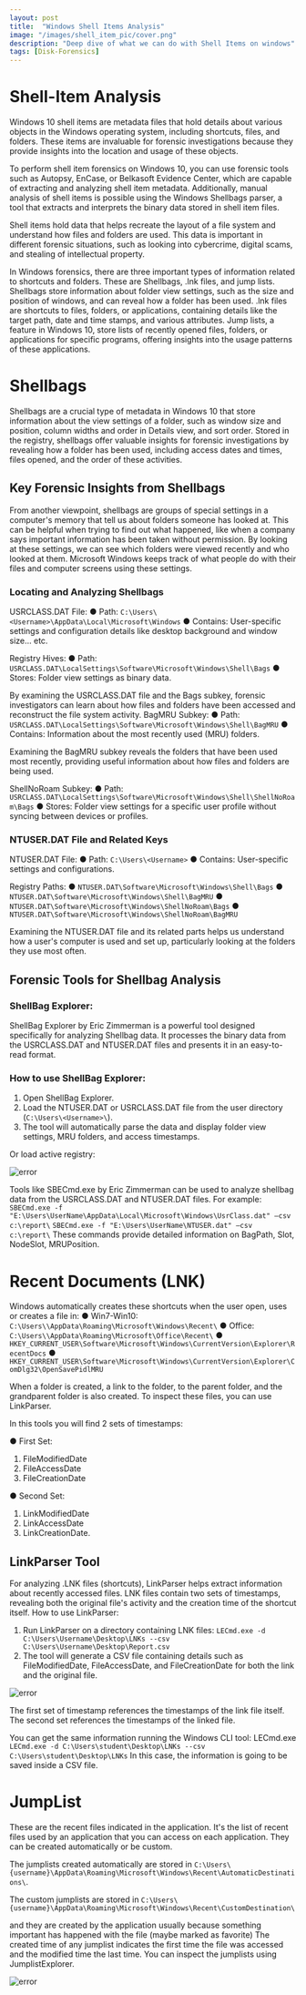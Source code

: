 ```yaml
---
layout: post
title:  "Windows Shell Items Analysis"
image: "/images/shell_item_pic/cover.png"
description: "Deep dive of what we can do with Shell Items on windows"
tags: [Disk-Forensics] 
---
```

# Shell-Item Analysis

Windows 10 shell items are metadata files that hold details about various objects in the Windows operating system, including shortcuts, files, and folders. These items are invaluable for forensic investigations because they provide insights into the location and usage of these objects.

To perform shell item forensics on Windows 10, you can use forensic tools such as Autopsy, EnCase, or Belkasoft Evidence Center, which are capable of extracting and analyzing shell item metadata. Additionally, manual analysis of shell items is possible using the Windows Shellbags parser, a tool that extracts and interprets the binary data stored in shell item files.

Shell items hold data that helps recreate the layout of a file system and understand how files and folders are used. This data is important in different forensic situations, such as looking into cybercrime, digital scams, and stealing of intellectual property.

In Windows forensics, there are three important types of information related to shortcuts and folders. These are Shellbags, .lnk files, and jump lists. Shellbags store information about folder view settings, such as the size and position of windows, and can reveal how a folder has been used.
 .lnk files are shortcuts to files, folders, or applications, containing details like the target path, date and time stamps, and various attributes. 
Jump lists, a feature in Windows 10, store lists of recently opened files, folders, or applications for specific programs, offering insights into the usage patterns of these applications.





# Shellbags

Shellbags are a crucial type of metadata in Windows 10 that store information about the view settings of a folder, such as window size and position, column widths and order in Details view, and sort order. Stored in the registry, shellbags offer valuable insights for forensic investigations by revealing how a folder has been used, including access dates and times, files opened, and the order of these activities.

## Key Forensic Insights from Shellbags

From another viewpoint, shellbags are groups of special settings in a computer's memory that tell us about folders someone has looked at. This can be helpful when trying to find out what happened, like when a company says important information has been taken without permission. By looking at these settings, we can see which folders were viewed recently and who looked at them. Microsoft Windows keeps track of what people do with their files and computer screens using these settings.


### Locating and Analyzing Shellbags

USRCLASS.DAT File:
	●	Path: `C:\Users\<Username>\AppData\Local\Microsoft\Windows`
	●	Contains: User-specific settings and configuration details like desktop background and window size… etc.

Registry Hives:
	●	Path: `USRCLASS.DAT\LocalSettings\Software\Microsoft\Windows\Shell\Bags`
	●	Stores: Folder view settings as binary data.

By examining the USRCLASS.DAT file and the Bags subkey, forensic investigators can learn about how files and folders have been accessed and reconstruct the file system activity.
BagMRU Subkey:
	●	Path: `USRCLASS.DAT\LocalSettings\Software\Microsoft\Windows\Shell\BagMRU`
	●	Contains: Information about the most recently used (MRU) folders.

Examining the BagMRU subkey reveals the folders that have been used most recently, providing useful information about how files and folders are being used.


ShellNoRoam Subkey:
	●	Path: `USRCLASS.DAT\LocalSettings\Software\Microsoft\Windows\Shell\ShellNoRoam\Bags`
	●	Stores: Folder view settings for a specific user profile without syncing between devices or profiles.


### NTUSER.DAT File and Related Keys

NTUSER.DAT File:
	●	Path: `C:\Users\<Username>`
	●	Contains: User-specific settings and configurations.

Registry Paths:
	●	`NTUSER.DAT\Software\Microsoft\Windows\Shell\Bags`
	●	`NTUSER.DAT\Software\Microsoft\Windows\Shell\BagMRU`
	●	`NTUSER.DAT\Software\Microsoft\Windows\ShellNoRoam\Bags`
	●	`NTUSER.DAT\Software\Microsoft\Windows\ShellNoRoam\BagMRU`

Examining the NTUSER.DAT file and its related parts helps us understand how a user's computer is used and set up, particularly looking at the folders they use most often.




## Forensic Tools for Shellbag Analysis

### ShellBag Explorer:

ShellBag Explorer by Eric Zimmerman is a powerful tool designed specifically for analyzing Shellbag data. It processes the binary data from the USRCLASS.DAT and NTUSER.DAT files and presents it in an easy-to-read format.

### How to use ShellBag Explorer:
   1. Open ShellBag Explorer.
   2. Load the NTUSER.DAT or USRCLASS.DAT file from the user directory (`C:\Users\<Username>\`).
   3. The tool will automatically parse the data and display folder view settings, MRU folders, and access timestamps.

Or load active registry: 


![error](/images/shell_item_pic/shellbags_explorer.png)


Tools like SBECmd.exe by Eric Zimmerman can be used to analyze shellbag data from the USRCLASS.DAT and NTUSER.DAT files. For example:
`SBECmd.exe -f "E:\Users\UserName\AppData\Local\Microsoft\Windows\UsrClass.dat" –csv c:\report\`
`SBECmd.exe -f "E:\Users\UserName\NTUSER.dat" –csv c:\report\`
These commands provide detailed information on BagPath, Slot, NodeSlot, MRUPosition.



# Recent Documents (LNK)

Windows automatically creates these shortcuts when the user open, uses or creates a file in:
	●	Win7-Win10: `C:\Users\\AppData\Roaming\Microsoft\Windows\Recent\`
	●	Office: `C:\Users\\AppData\Roaming\Microsoft\Office\Recent\`
	●	`HKEY_CURRENT_USER\Software\Microsoft\Windows\CurrentVersion\Explorer\RecentDocs` 
	●	`HKEY_CURRENT_USER\Software\Microsoft\Windows\CurrentVersion\Explorer\ComDlg32\OpenSavePidlMRU`

When a folder is created, a link to the folder, to the parent folder, and the grandparent folder is also created.
To inspect these files, you can use LinkParser.

In this tools you will find 2 sets of timestamps:

 ● First Set:
   1. FileModifiedDate
   2. FileAccessDate
   3. FileCreationDate
  
 ● Second Set:
   1. LinkModifiedDate
   2. LinkAccessDate
   3. LinkCreationDate.


## LinkParser Tool

For analyzing .LNK files (shortcuts), LinkParser helps extract information about recently accessed files. LNK files contain two sets of timestamps, revealing both the original file's activity and the creation time of the shortcut itself.
How to use LinkParser:
  1. Run LinkParser on a directory containing LNK files:
`LECmd.exe -d C:\Users\Username\Desktop\LNKs --csv C:\Users\Username\Desktop\Report.csv`
  2. The tool will generate a CSV file containing details such as FileModifiedDate, FileAccessDate, and FileCreationDate for both the link and the original file.


![error](/images/shell_item_pic/lecmde.png)


The first set of timestamp references the timestamps of the link file itself. The second set references the timestamps of the linked file.

You can get the same information running the Windows CLI tool: LECmd.exe
`LECmd.exe -d C:\Users\student\Desktop\LNKs --csv C:\Users\student\Desktop\LNKs`
In this case, the information is going to be saved inside a CSV file.

# JumpList

These are the recent files indicated in the application. It's the list of recent files used by an application that you can access on each application. They can be created automatically or be custom.

The jumplists created automatically are stored in `C:\Users\{username}\AppData\Roaming\Microsoft\Windows\Recent\AutomaticDestinations\`. 

The custom jumplists are stored in `C:\Users\{username}\AppData\Roaming\Microsoft\Windows\Recent\CustomDestination\`

and they are created by the application usually because something important has happened with the file (maybe marked as favorite)
The created time of any jumplist indicates the first time the file was accessed and the modified time the last time.
You can inspect the jumplists using JumplistExplorer.


![error](/images/shell_item_pic/exeplorer.png)

